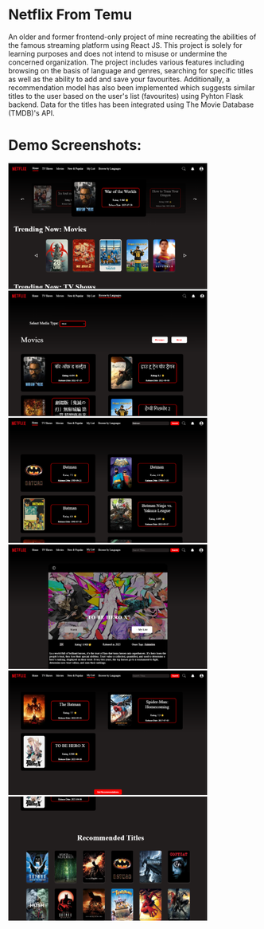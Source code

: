 # Netflix From Temu

An older and former frontend-only project of mine recreating the abilities of the famous streaming platform using React JS. This project is solely for learning purposes and does not intend to misuse or undermine the concerned organization. The project includes various features including browsing on the basis of language and genres, searching for specific titles as well as the ability to add and save your favourites. Additionally, a recommendation model has also been implemented which suggests similar titles to the user based on the user's list (favourites) using Pyhton Flask backend. Data for the titles has been integrated using The Movie Database (TMDB)'s API.

# Demo Screenshots:

<img src="src/assets/sc1.png" alt="Screenshot 1" width="400" />
<img src="src/assets/sc2.png" alt="Screenshot 2" width="400" />
<img src="src/assets/sc3.png" alt="Screenshot 3" width="400" />
<img src="src/assets/sc4.png" alt="Screenshot 4" width="400" />
<img src="src/assets/sc5.png" alt="Screenshot 5" width="400" />
<img src="src/assets/sc6.png" alt="Screenshot 6" width="400" />
